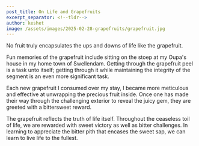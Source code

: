 ```yaml
---
post_title: On Life and Grapefruits
excerpt_separator: <!--tldr-->
author: keshet
image: /assets/images/2025-02-28-grapefruits/grapefruit.jpg
---
```


No fruit truly encapsulates the ups and downs of life like the grapefruit.

<!--tldr-->

Fun memories of the grapefruit include sitting on the stoep at my Oupa's house in my home town of Swellendam. Getting through the grapefruit peel is a task unto itself; getting through it while maintaining the integrity of the segment is an even more significant task.

Each new grapefruit I consumed over my stay, I became more meticulous and effective at unwrapping the precious fruit inside. Once one has made their way through the challenging exterior to reveal the juicy gem, they are greeted with a bittersweet reward.

The grapefruit reflects the truth of life itself. Throughout the ceaseless toil of life, we are rewarded with sweet victory as well as bitter challenges. In learning to appreciate the bitter pith that encases the sweet sap, we can learn to live life to the fullest.